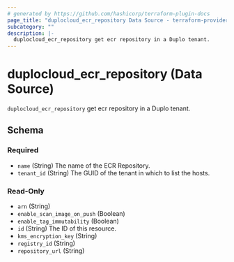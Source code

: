 ```yaml
---
# generated by https://github.com/hashicorp/terraform-plugin-docs
page_title: "duplocloud_ecr_repository Data Source - terraform-provider-duplocloud"
subcategory: ""
description: |-
  duplocloud_ecr_repository get ecr repository in a Duplo tenant.
---
```


# duplocloud_ecr_repository (Data Source)

`duplocloud_ecr_repository` get ecr repository in a Duplo tenant.



<!-- schema generated by tfplugindocs -->
## Schema

### Required

- `name` (String) The name of the ECR Repository.
- `tenant_id` (String) The GUID of the tenant in which to list the hosts.

### Read-Only

- `arn` (String)
- `enable_scan_image_on_push` (Boolean)
- `enable_tag_immutability` (Boolean)
- `id` (String) The ID of this resource.
- `kms_encryption_key` (String)
- `registry_id` (String)
- `repository_url` (String)
